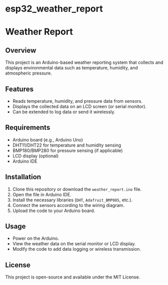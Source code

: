 ﻿# esp32_weather_report
# Weather Report

## Overview
This project is an Arduino-based weather reporting system that collects and displays environmental data such as temperature, humidity, and atmospheric pressure.

## Features
- Reads temperature, humidity, and pressure data from sensors.
- Displays the collected data on an LCD screen (or serial monitor).
- Can be extended to log data or send it wirelessly.

## Requirements
- Arduino board (e.g., Arduino Uno)
- DHT11/DHT22 for temperature and humidity sensing
- BMP180/BMP280 for pressure sensing (if applicable)
- LCD display (optional)
- Arduino IDE

## Installation
1. Clone this repository or download the `weather_report.ino` file.
2. Open the file in Arduino IDE.
3. Install the necessary libraries (`DHT`, `Adafruit_BMP085`, etc.).
4. Connect the sensors according to the wiring diagram.
5. Upload the code to your Arduino board.

## Usage
- Power on the Arduino.
- View the weather data on the serial monitor or LCD display.
- Modify the code to add data logging or wireless transmission.

## License
This project is open-source and available under the MIT License.

